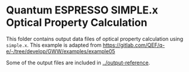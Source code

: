# Quantum ESPRESSO SIMPLE.x Optical Property Calculation

This folder contains output data files of optical property calculation using
`simple.x`. This example is adapted from
https://gitlab.com/QEF/q-e/-/tree/develop/GWW/examples/example05

Some of the output files are included in [../output-reference](../output-reference).
